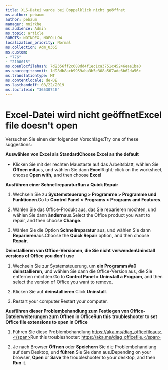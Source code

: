 ```yaml
---
title: XLS-Datei wurde bei Doppelklick nicht geöffnet
ms.author: pebaum
author: pebaum
manager: mnirkhe
ms.audience: Admin
ms.topic: article
ROBOTS: NOINDEX, NOFOLLOW
localization_priority: Normal
ms.collection: Adm_O365
ms.custom:
- "776"
- "2100015"
ms.openlocfilehash: 7d2356ff2c688dd4f1ec1ca3751c45246eae1ba0
ms.sourcegitcommit: 1d98db8acb9959aba3b5e308a567ade6b62da56c
ms.translationtype: MT
ms.contentlocale: de-DE
ms.lasthandoff: 08/22/2019
ms.locfileid: "36530746"
---
```

# <a name="excel-file-doesnt-open"></a><span data-ttu-id="6e3b3-102">Excel-Datei wird nicht geöffnet</span><span class="sxs-lookup"><span data-stu-id="6e3b3-102">Excel file doesn't open</span></span>

<span data-ttu-id="6e3b3-103">Versuchen Sie einen der folgenden Vorschläge:</span><span class="sxs-lookup"><span data-stu-id="6e3b3-103">Try one of these suggestions:</span></span>

<span data-ttu-id="6e3b3-104">**Auswählen von Excel als Standard**</span><span class="sxs-lookup"><span data-stu-id="6e3b3-104">**Choose Excel as the default**</span></span>

* <span data-ttu-id="6e3b3-105">Klicken Sie mit der rechten Maustaste auf das Arbeitsblatt, wählen Sie **Öffnen mit**aus, und wählen Sie dann **Excel**</span><span class="sxs-lookup"><span data-stu-id="6e3b3-105">Right-click on the worksheet, choose **Open with**, and then choose **Excel**</span></span>

<span data-ttu-id="6e3b3-106">**Ausführen einer Schnellreparatur**</span><span class="sxs-lookup"><span data-stu-id="6e3b3-106">**Run a Quick Repair**</span></span>

1. <span data-ttu-id="6e3b3-107">Wechseln Sie zu **Systemsteuerung > Programme > Programme und Funktionen**.</span><span class="sxs-lookup"><span data-stu-id="6e3b3-107">Go to **Control Panel > Programs > Programs and Features**.</span></span>

2. <span data-ttu-id="6e3b3-108">Wählen Sie das Office-Produkt aus, das Sie reparieren möchten, und wählen Sie dann **ändern**aus.</span><span class="sxs-lookup"><span data-stu-id="6e3b3-108">Select the Office product you want to repair, and then choose **Change**.</span></span>

3. <span data-ttu-id="6e3b3-109">Wählen Sie die Option **Schnellreparatur** aus, und wählen Sie dann **Reparieren**aus.</span><span class="sxs-lookup"><span data-stu-id="6e3b3-109">Choose the **Quick Repair** option, and then choose **Repair**.</span></span>

<span data-ttu-id="6e3b3-110">**Deinstallieren von Office-Versionen, die Sie nicht verwenden**</span><span class="sxs-lookup"><span data-stu-id="6e3b3-110">**Uninstall versions of Office you don't use**</span></span>

1. <span data-ttu-id="6e3b3-111">Wechseln Sie zur Systemsteuerung, um **ein Programm #a0 deinstallieren**, und wählen Sie dann die Office-Version aus, die Sie entfernen möchten.</span><span class="sxs-lookup"><span data-stu-id="6e3b3-111">Go to **Control Panel > Uninstall a Program**, and then select the version of Office you want to remove.</span></span>

2. <span data-ttu-id="6e3b3-112">Klicken Sie auf **deinstallieren**.</span><span class="sxs-lookup"><span data-stu-id="6e3b3-112">Click **Uninstall**.</span></span>

3. <span data-ttu-id="6e3b3-113">Restart your computer.</span><span class="sxs-lookup"><span data-stu-id="6e3b3-113">Restart your computer.</span></span>

<span data-ttu-id="6e3b3-114">**Ausführen dieser Problembehandlung zum Festlegen von Office-Dateierweiterungen zum Öffnen in Office**</span><span class="sxs-lookup"><span data-stu-id="6e3b3-114">**Run this troubleshooter to set Office file extensions to open in Office**</span></span>

1. <span data-ttu-id="6e3b3-115">Führen Sie diese Problembehandlung https://aka.ms/diag_officefileaus:.</span><span class="sxs-lookup"><span data-stu-id="6e3b3-115">Run this troubleshooter: https://aka.ms/diag_officefile.</span></span>

2. <span data-ttu-id="6e3b3-116">Je nach Browser **Öffnen** oder **Speichern** Sie die Problembehandlung auf dem Desktop, und **führen** Sie Sie dann aus.</span><span class="sxs-lookup"><span data-stu-id="6e3b3-116">Depending on your browser, **Open** or **Save** the troubleshooter to your desktop, and then **Run** it.</span></span>
